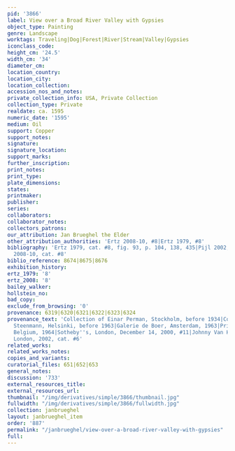 ```yaml
---
pid: '3866'
label: View over a Broad River Valley with Gypsies
object_type: Painting
genre: Landscape
worktags: Traveling|Dog|Forest|River|Stream|Valley|Gypsies
iconclass_code:
height_cm: '24.5'
width_cm: '34'
diameter_cm:
location_country:
location_city:
location_collection:
accession_nos_and_notes:
private_collection_info: USA, Private Collection
collection_type: Private
realdate: ca. 1595
numeric_date: '1595'
medium: Oil
support: Copper
support_notes:
signature:
signature_location:
support_marks:
further_inscription:
print_notes:
print_type:
plate_dimensions:
states:
printmaker:
publisher:
series:
collaborators:
collaborator_notes:
collectors_patrons:
our_attribution: Jan Brueghel the Elder
other_attribution_authorities: 'Ertz 2008-10, #8|Ertz 1979, #8'
bibliography: 'Ertz 1979, cat. #8, fig. 93, p. 104, 138, 435|Pijl 2002, p. 276|Ertz
  2008-10, cat. #8'
biblio_reference: 8674|8675|8676
exhibition_history:
ertz_1979: '8'
ertz_2008: '8'
bailey_walker:
hollstein_no:
bad_copy:
exclude_from_browsing: '0'
provenance: 6319|6320|6321|6322|6323|6324
provenance_text: 'Collection of Einar Perman, Stockholm, before 1934|Collection of
  Steenmann, Helsinki, before 1963|Galerie de Boer, Amsterdam, 1963|Private Collection,
  Belgium, 1964|Sotheby''s, London, December 14, 2000, #11|Johnny Van Haeften Ltd.,
  London, 2002, cat. #6'
related_works:
related_works_notes:
copies_and_variants:
curatorial_files: 651|652|653
general_notes:
discussion: '733'
external_resources_title:
external_resources_url:
thumbnail: "/img/derivatives/simple/3866/thumbnail.jpg"
fullwidth: "/img/derivatives/simple/3866/fullwidth.jpg"
collection: janbrueghel
layout: janbrueghel_item
order: '887'
permalink: "/janbrueghel/view-over-a-broad-river-valley-with-gypsies"
full:
---
```

